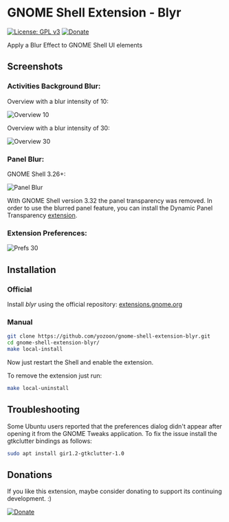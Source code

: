 # GNOME Shell Extension - Blyr

[![License: GPL v3](https://img.shields.io/badge/License-GPL%20v2-blue.svg)](https://www.gnu.org/licenses/old-licenses/gpl-2.0.html) [![Donate](https://img.shields.io/badge/Donate-PayPal-green.svg)](https://www.paypal.me/jpiso/)

Apply a Blur Effect to GNOME Shell UI elements

## Screenshots
### Activities Background Blur:
Overview with a blur intensity of 10:

![](https://raw.githubusercontent.com/yozoon/gnome-shell-extension-blyr/master/img/Overview_10.png "Overview 10")

Overview with a blur intensity of 30:

![](https://raw.githubusercontent.com/yozoon/gnome-shell-extension-blyr/master/img/Overview_30.png "Overview 30")

### Panel Blur:
GNOME Shell 3.26+:

![](https://raw.githubusercontent.com/yozoon/gnome-shell-extension-blyr/master/img/Panel_Blur.png "Panel Blur")

With GNOME Shell version 3.32 the panel transparency was removed. In order to use the blurred panel feature, you can install the Dynamic Panel Transparency [extension](https://extensions.gnome.org/extension/1011/dynamic-panel-transparency/).

### Extension Preferences:
![](https://raw.githubusercontent.com/yozoon/gnome-shell-extension-blyr/master/img/Prefs_30.png "Prefs 30")

## Installation
### Official
Install *blyr* using the official repository:
[extensions.gnome.org](https://extensions.gnome.org/extension/1251/blyr/)

### Manual

```bash
git clone https://github.com/yozoon/gnome-shell-extension-blyr.git
cd gnome-shell-extension-blyr/
make local-install
```
Now just restart the Shell and enable the extension.

To remove the extension just run:

```bash
make local-uninstall
```

## Troubleshooting
Some Ubuntu users reported that the preferences dialog didn't appear after opening it from the GNOME Tweaks application. To fix the issue install the gtkclutter bindings as follows:

```bash
sudo apt install gir1.2-gtkclutter-1.0
```

## Donations
If you like this extension, maybe consider donating to support its continuing development. :)

[![Donate](https://img.shields.io/badge/Donate-PayPal-green.svg)](https://www.paypal.me/jpiso/)

